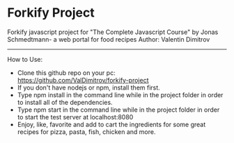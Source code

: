 # Forkify Project
Forkify javascript project for "The Complete Javascript Course" by Jonas Schmedtmann- a web portal for food recipes
Author: Valentin Dimitrov

---

How to Use:

- Clone this github repo on your pc: https://github.com/ValDimitrov/forkify-project
- If you don't have nodejs or npm, install them first.
- Type npm install in the command line while in the project folder in order to install all of the dependencies.
- Type npm start in the command line while in the project folder in order to start the test server at localhost:8080
- Enjoy, like, favorite and add to cart the ingredients for some great recipes for pizza, pasta, fish, chicken and more.

